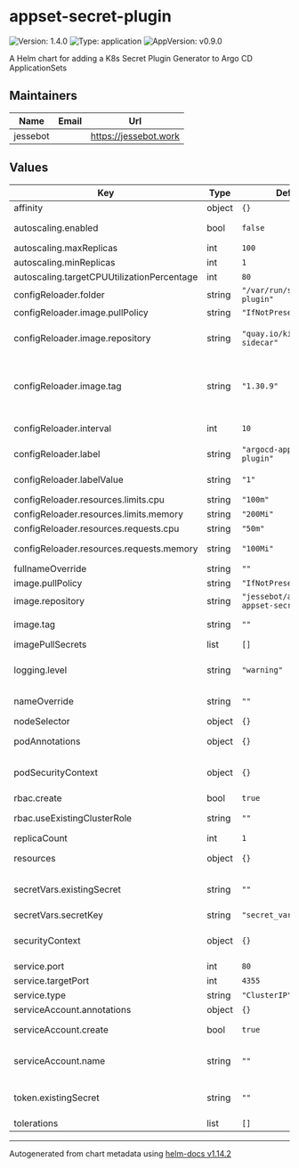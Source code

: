 # appset-secret-plugin

![Version: 1.4.0](https://img.shields.io/badge/Version-1.4.0-informational?style=flat-square) ![Type: application](https://img.shields.io/badge/Type-application-informational?style=flat-square) ![AppVersion: v0.9.0](https://img.shields.io/badge/AppVersion-v0.9.0-informational?style=flat-square)

A Helm chart for adding a K8s Secret Plugin Generator to Argo CD ApplicationSets

## Maintainers

| Name | Email | Url |
| ---- | ------ | --- |
| jessebot |  | <https://jessebot.work> |

## Values

| Key | Type | Default | Description |
|-----|------|---------|-------------|
| affinity | object | `{}` |  |
| autoscaling.enabled | bool | `false` | if you're feeling brave, why not try enabling autoscaling? untested |
| autoscaling.maxReplicas | int | `100` |  |
| autoscaling.minReplicas | int | `1` |  |
| autoscaling.targetCPUUtilizationPercentage | int | `80` |  |
| configReloader.folder | string | `"/var/run/secret-plugin"` | full path on container to put secret file |
| configReloader.image.pullPolicy | string | `"IfNotPresent"` | image pullPolicy for the main container |
| configReloader.image.repository | string | `"quay.io/kiwigrid/k8s-sidecar"` | registry and repo for the configreloader image defaults to https://github.com/kiwigrid/k8s-sidecar |
| configReloader.image.tag | string | `"1.30.9"` | tag to point at for k8s-sidecar tag 1.30.10 and 1.30.11 are currently bugged: https://github.com/kiwigrid/k8s-sidecar/issues/431#issuecomment-3401233149 |
| configReloader.interval | int | `10` | interval to wait before retrying a check for changes (in seconds) |
| configReloader.label | string | `"argocd-appset-secret-plugin"` | the label to check for on the Secret (secretVars.existingSecret) |
| configReloader.labelValue | string | `"1"` | the label value to check for on the Secret (secretVars.existingSecret) |
| configReloader.resources.limits.cpu | string | `"100m"` | cpu limit for the configreloader |
| configReloader.resources.limits.memory | string | `"200Mi"` | memory limit for the configreloader |
| configReloader.resources.requests.cpu | string | `"50m"` | requested cpu on configReloader startup |
| configReloader.resources.requests.memory | string | `"100Mi"` | requested memory on configReloader startup |
| fullnameOverride | string | `""` |  |
| image.pullPolicy | string | `"IfNotPresent"` | image pullPolicy for the main container |
| image.repository | string | `"jessebot/argocd-appset-secret-plugin"` | image repo to use for the docker container |
| image.tag | string | `""` | Overrides the image tag whose default is the chart appVersion. |
| imagePullSecrets | list | `[]` |  |
| logging.level | string | `"warning"` | logging level for secret-plugin docker container Can be one of: debug, info, warning, error |
| nameOverride | string | `""` | override the autogenerated name of this helm chart release |
| nodeSelector | object | `{}` | deploy chart to a specific k8s node |
| podAnnotations | object | `{}` | any additional annotations you'd like the pod to have |
| podSecurityContext | object | `{}` | securityContext for the pod: https://kubernetes.io/docs/tasks/configure-pod-container/security-context/ |
| rbac.create | bool | `true` | create rbac clusterole and clusterolebinding |
| rbac.useExistingClusterRole | string | `""` | use existing clusterole, but still create clusterrolebinding |
| replicaCount | int | `1` | number of replica pods to create |
| resources | object | `{}` | resources for the appset secret plugin container |
| secretVars.existingSecret | string | `""` | name of an existing secret to use for the secret keys to provide to applicationSets via the plugin generator |
| secretVars.secretKey | string | `"secret_vars.yaml"` |  |
| securityContext | object | `{}` | securityContext for the container: https://kubernetes.io/docs/tasks/configure-pod-container/security-context/ |
| service.port | int | `80` | service port to expose on the cluster |
| service.targetPort | int | `4355` | service target port on the container |
| service.type | string | `"ClusterIP"` | type for the service, only ClusterIP is tested |
| serviceAccount.annotations | object | `{}` | Annotations to add to the service account |
| serviceAccount.create | bool | `true` | Specifies whether a service account should be created |
| serviceAccount.name | string | `""` | The name of the service account to use. If not set and create is true, a name is generated using the fullname template |
| token.existingSecret | string | `""` | the name of an existing secret to use for the token that argoCD and the plugin will use for communication |
| tolerations | list | `[]` |  |

----------------------------------------------
Autogenerated from chart metadata using [helm-docs v1.14.2](https://github.com/norwoodj/helm-docs/releases/v1.14.2)
